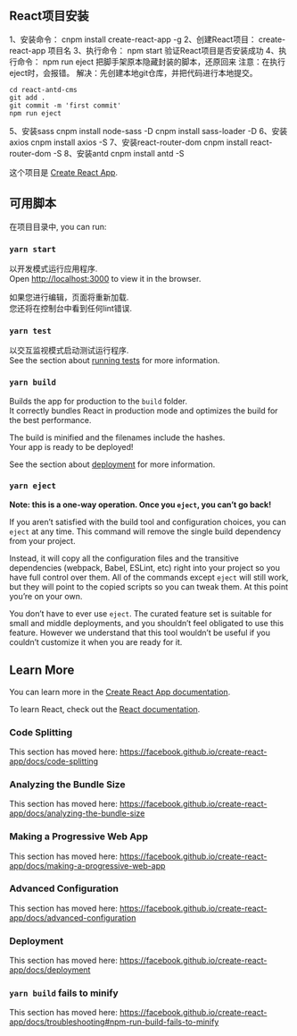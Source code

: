 ## React项目安装
1、安装命令：
  cnpm install create-react-app -g
2、创建React项目：
  create-react-app 项目名
3、执行命令：
  npm start 验证React项目是否安装成功
4、执行命令：
  npm run eject 把脚手架原本隐藏封装的脚本，还原回来
  注意：在执行eject时，会报错。
  解决：先创建本地git仓库，并把代码进行本地提交。
  ```
  cd react-antd-cms
  git add .
  git commit -m 'first commit'
  npm run eject
  ```
5、安装sass
  cnpm install node-sass -D
  cnpm install sass-loader -D
6、安装axios
  cnpm install axios -S
7、安装react-router-dom
  cnpm install react-router-dom -S
8、安装antd
  cnpm install antd -S



这个项目是 [Create React App](https://github.com/facebook/create-react-app).

## 可用脚本

在项目目录中, you can run:

### `yarn start`

以开发模式运行应用程序.<br />
Open [http://localhost:3000](http://localhost:3000) to view it in the browser.

如果您进行编辑，页面将重新加载.<br />
您还将在控制台中看到任何lint错误.

### `yarn test`

以交互监视模式启动测试运行程序.<br />
See the section about [running tests](https://facebook.github.io/create-react-app/docs/running-tests) for more information.

### `yarn build`

Builds the app for production to the `build` folder.<br />
It correctly bundles React in production mode and optimizes the build for the best performance.

The build is minified and the filenames include the hashes.<br />
Your app is ready to be deployed!

See the section about [deployment](https://facebook.github.io/create-react-app/docs/deployment) for more information.

### `yarn eject`

**Note: this is a one-way operation. Once you `eject`, you can’t go back!**

If you aren’t satisfied with the build tool and configuration choices, you can `eject` at any time. This command will remove the single build dependency from your project.

Instead, it will copy all the configuration files and the transitive dependencies (webpack, Babel, ESLint, etc) right into your project so you have full control over them. All of the commands except `eject` will still work, but they will point to the copied scripts so you can tweak them. At this point you’re on your own.

You don’t have to ever use `eject`. The curated feature set is suitable for small and middle deployments, and you shouldn’t feel obligated to use this feature. However we understand that this tool wouldn’t be useful if you couldn’t customize it when you are ready for it.

## Learn More

You can learn more in the [Create React App documentation](https://facebook.github.io/create-react-app/docs/getting-started).

To learn React, check out the [React documentation](https://reactjs.org/).

### Code Splitting

This section has moved here: https://facebook.github.io/create-react-app/docs/code-splitting

### Analyzing the Bundle Size

This section has moved here: https://facebook.github.io/create-react-app/docs/analyzing-the-bundle-size

### Making a Progressive Web App

This section has moved here: https://facebook.github.io/create-react-app/docs/making-a-progressive-web-app

### Advanced Configuration

This section has moved here: https://facebook.github.io/create-react-app/docs/advanced-configuration

### Deployment

This section has moved here: https://facebook.github.io/create-react-app/docs/deployment

### `yarn build` fails to minify

This section has moved here: https://facebook.github.io/create-react-app/docs/troubleshooting#npm-run-build-fails-to-minify
